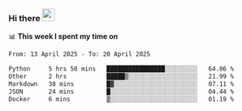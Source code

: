 ### Hi there <a href="https://www.gautamkrishnar.com/"><img src="https://media.giphy.com/media/hvRJCLFzcasrR4ia7z/giphy.gif" width="25px"></a>

📊 **This week I spent my time on**

<!--START_SECTION:waka-->

```txt
From: 13 April 2025 - To: 20 April 2025

Python     5 hrs 50 mins   ████████████████░░░░░░░░░   64.06 %
Other      2 hrs           █████▒░░░░░░░░░░░░░░░░░░░   21.99 %
Markdown   38 mins         █▓░░░░░░░░░░░░░░░░░░░░░░░   07.11 %
JSON       24 mins         █░░░░░░░░░░░░░░░░░░░░░░░░   04.44 %
Docker     6 mins          ▒░░░░░░░░░░░░░░░░░░░░░░░░   01.19 %
```

<!--END_SECTION:waka-->
